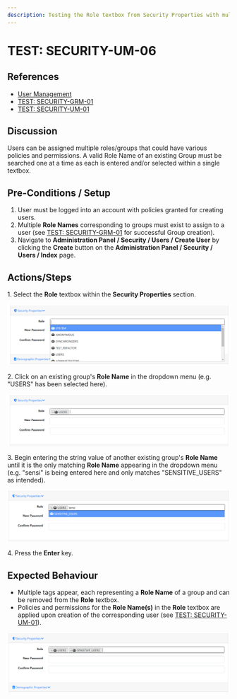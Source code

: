 ```yaml
---
description: Testing the Role textbox from Security Properties with multiple valid roles.
---
```


# TEST: SECURITY-UM-06

## References

* [User Management](broken-reference)
* [TEST: SECURITY-GRM-01](../group-role-management-tests/test-security-grm-01-1.md)
* [TEST: SECURITY-UM-01](test-security-um-01.md)

## Discussion

Users can be assigned multiple roles/groups that could have various policies and permissions. A valid Role Name of an existing Group must be searched one at a time as each is entered and/or selected within a single textbox.

## Pre-Conditions / Setup

1. User must be logged into an account with policies granted for creating users.
2. Multiple **Role Names** corresponding to groups must exist to assign to a user (see [TEST: SECURITY-GRM-01](../group-role-management-tests/test-security-grm-01-1.md) for successful Group creation).
3. Navigate to **Administration Panel / Security / Users / Create User** by clicking the **Create** button on the **Administration Panel / Security / Users / Index** page.

## Actions/Steps

1\. Select the **Role** textbox within the **Security Properties** section.

![](<../../../../../../../../../.gitbook/assets/image (701).png>)

2\. Click on an existing group's **Role Name** in the dropdown menu (e.g. "USERS" has been selected here).

![](<../../../../../../../../../.gitbook/assets/image (713).png>)

3\. Begin entering the string value of another existing group's **Role Name** until it is the only matching **Role Name** appearing in the dropdown menu (e.g. "sensi" is being entered here and only matches "SENSITIVE\_USERS" as intended).

![](<../../../../../../../../../.gitbook/assets/image (722).png>)

4\. Press the **Enter** key.

## Expected Behaviour

* Multiple tags appear, each representing a **Role Name** of a group and can be removed from the **Role** textbox.
* Policies and permissions for the **Role Name(s)** in the **Role** textbox are applied upon creation of the corresponding user (see [TEST: SECURITY-UM-01](test-security-um-01.md)).

![](<../../../../../../../../../.gitbook/assets/image (772).png>)
